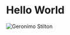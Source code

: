 # Hello World #
![Geronimo Stilton](https://media.discordapp.net/attachments/363490382832467989/1017602459209838623/unknown.png)
